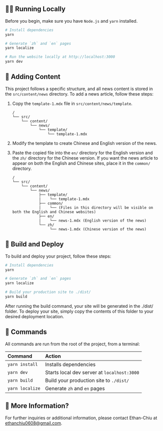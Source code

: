 ## 🏃‍♂️ Running Locally 

Before you begin, make sure you have `Node.js` and `yarn` installed.

```bash 
# Install dependencies
yarn

# Generate `zh` and `en` pages
yarn localize

# Run the website locally at http://localhost:3000
yarn dev

```

## 📝 Adding Content

This project follows a specific structure, and all news content is stored in the `src/content/news` directory. To add a news article, follow these steps:

1. Copy the `template-1.mdx` file in `src/content/news/template`.

    ```
    /
    └── src/
        └── content/
            └── news/
                └── template/
                    └── template-1.mdx
    ```

2. Modify the template to create Chinese and English version of the news.

3. Paste the copied file into the `en/` directory for the English version and the `zh/` directory for the Chinese version. If you want the news article to appear on both the English and Chinese sites, place it in the `common/` directory.

    ```
    /
    └── src/
        └── content/
            └── news/
                ├── template/
                |    └── template-1.mdx
                ├── common/
                |    └── (Files in this directory will be visible on both the English and Chinese websites)
                ├── en/
                |    └── news-1.mdx (English version of the news)
                └── zh/
                     └── news-1.mdx (Chinese version of the news)
    ```

## 🚀 Build and Deploy

To build and deploy your project, follow these steps:

```bash
# Install dependencies
yarn

# Generate `zh` and `en` pages
yarn localize

# Build your production site to ./dist/
yarn build
```

After running the build command, your site will be generated in the ./dist/ folder. To deploy your site, simply copy the contents of this folder to your desired deployment location.

## 🧞 Commands

All commands are run from the root of the project, from a terminal:

| Command                   | Action                                           |
| :------------------------ | :----------------------------------------------- |
| `yarn install`            | Installs dependencies                            |
| `yarn dev`                | Starts local dev server at `localhost:3000`      |
| `yarn build`              | Build your production site to `./dist/`          |
| `yarn localize`           | Generate `zh` and `en` pages                     |


## 👀 More Information?

For further inquiries or additional information, please contact Ethan-Chiu at ethanchiu0608@gmail.com.
